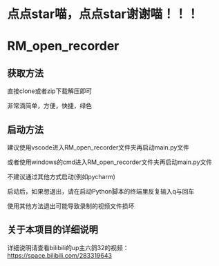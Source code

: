 # 点点star喵，点点star谢谢喵！！！

# RM_open_recorder

## 获取方法
直接clone或者zip下载解压即可

非常滴简单，方便，快捷，绿色

## 启动方法
建议使用vscode进入RM_open_recorder文件夹再启动main.py文件

或者使用windows的cmd进入RM_open_recorder文件夹再启动main.py文件

不建议通过其他方式启动(例如pycharm)

启动后，如果想退出，请在启动Python脚本的终端里反复输入q与回车

使用其他方法退出可能导致录制的视频文件损坏

## 关于本项目的详细说明
详细说明请查看bilibili的up主六鸽32的视频： https://space.bilibili.com/283319643